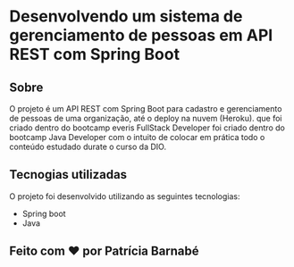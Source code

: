 # Desenvolvendo um sistema de gerenciamento de pessoas em API REST com Spring Boot

## Sobre
O projeto é um API REST com Spring Boot para cadastro e gerenciamento de  pessoas de uma organização, até o deploy na nuvem (Heroku). que foi criado dentro do bootcamp everis FullStack Developer foi criado dentro do bootcamp Java Developer com o intuito de colocar em prática todo o conteúdo estudado durate o curso da DIO.

## Tecnogias utilizadas
O projeto foi desenvolvido utilizando as seguintes tecnologias:

- Spring boot
- Java 

## Feito com ❤️ por Patrícia Barnabé
